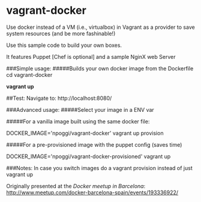 vagrant-docker
==============

Use docker instead of a VM (i.e., virtualbox) in Vagrant as a provider to save system resources (and be more fashinable!)

Use this sample code to build your own boxes.

It features Puppet [Chef is optional] and a sample NginX web Server


###Simple usage:
#####Builds your own docker image from the Dockerfile
cd vagrant-docker

**vagrant up**

##Test:
Navigate to: http://localhost:8080/


###Advanced usage:
#####Select your image in a ENV var


#####For a vanilla image built using the same docker file:

DOCKER_IMAGE='npoggi/vagrant-docker' vagrant up provision

#####For a pre-provisioned image with the puppet config (saves time)

DOCKER_IMAGE='npoggi/vagrant-docker-provisioned' vagrant up

###Notes:
In case you switch images do a vagrant provision instead of just vagrant up

Originally presented at the *Docker meetup in Barcelona*: http://www.meetup.com/docker-barcelona-spain/events/193336922/








